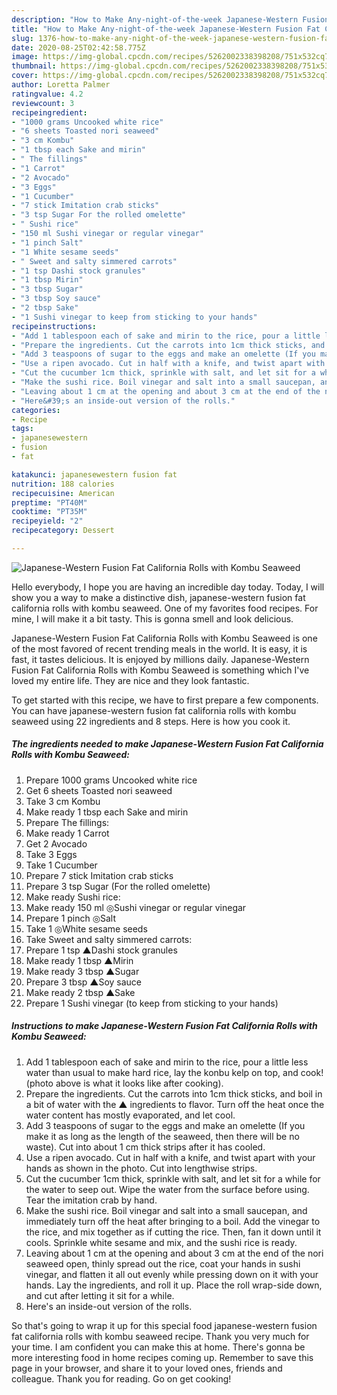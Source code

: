 ```yaml
---
description: "How to Make Any-night-of-the-week Japanese-Western Fusion Fat California Rolls with Kombu Seaweed"
title: "How to Make Any-night-of-the-week Japanese-Western Fusion Fat California Rolls with Kombu Seaweed"
slug: 1376-how-to-make-any-night-of-the-week-japanese-western-fusion-fat-california-rolls-with-kombu-seaweed
date: 2020-08-25T02:42:58.775Z
image: https://img-global.cpcdn.com/recipes/5262002338398208/751x532cq70/japanese-western-fusion-fat-california-rolls-with-kombu-seaweed-recipe-main-photo.jpg
thumbnail: https://img-global.cpcdn.com/recipes/5262002338398208/751x532cq70/japanese-western-fusion-fat-california-rolls-with-kombu-seaweed-recipe-main-photo.jpg
cover: https://img-global.cpcdn.com/recipes/5262002338398208/751x532cq70/japanese-western-fusion-fat-california-rolls-with-kombu-seaweed-recipe-main-photo.jpg
author: Loretta Palmer
ratingvalue: 4.2
reviewcount: 3
recipeingredient:
- "1000 grams Uncooked white rice"
- "6 sheets Toasted nori seaweed"
- "3 cm Kombu"
- "1 tbsp each Sake and mirin"
- " The fillings"
- "1 Carrot"
- "2 Avocado"
- "3 Eggs"
- "1 Cucumber"
- "7 stick Imitation crab sticks"
- "3 tsp Sugar For the rolled omelette"
- " Sushi rice"
- "150 ml Sushi vinegar or regular vinegar"
- "1 pinch Salt"
- "1 White sesame seeds"
- " Sweet and salty simmered carrots"
- "1 tsp Dashi stock granules"
- "1 tbsp Mirin"
- "3 tbsp Sugar"
- "3 tbsp Soy sauce"
- "2 tbsp Sake"
- "1 Sushi vinegar to keep from sticking to your hands"
recipeinstructions:
- "Add 1 tablespoon each of sake and mirin to the rice, pour a little less water than usual to make hard rice, lay the konbu kelp on top, and cook! (photo above is what it looks like after cooking)."
- "Prepare the ingredients. Cut the carrots into 1cm thick sticks, and boil in a bit of water with the ▲ ingredients to flavor. Turn off the heat once the water content has mostly evaporated, and let cool."
- "Add 3 teaspoons of sugar to the eggs and make an omelette (If you make it as long as the length of the seaweed, then there will be no waste). Cut into about 1 cm thick strips after it has cooled."
- "Use a ripen avocado. Cut in half with a knife, and twist apart with your hands as shown in the photo. Cut into lengthwise strips."
- "Cut the cucumber 1cm thick, sprinkle with salt, and let sit for a while for the water to seep out. Wipe the water from the surface before using. Tear the imitation crab by hand."
- "Make the sushi rice. Boil vinegar and salt into a small saucepan, and immediately turn off the heat after bringing to a boil. Add the vinegar to the rice, and mix together as if cutting the rice. Then, fan it down until it cools. Sprinkle white sesame and mix, and the sushi rice is ready."
- "Leaving about 1 cm at the opening and about 3 cm at the end of the nori seaweed open, thinly spread out the rice, coat your hands in sushi vinegar, and flatten it all out evenly while pressing down on it with your hands. Lay the ingredients, and roll it up. Place the roll wrap-side down, and cut after letting it sit for a while."
- "Here&#39;s an inside-out version of the rolls."
categories:
- Recipe
tags:
- japanesewestern
- fusion
- fat

katakunci: japanesewestern fusion fat 
nutrition: 188 calories
recipecuisine: American
preptime: "PT40M"
cooktime: "PT35M"
recipeyield: "2"
recipecategory: Dessert

---
```



![Japanese-Western Fusion Fat California Rolls with Kombu Seaweed](https://img-global.cpcdn.com/recipes/5262002338398208/751x532cq70/japanese-western-fusion-fat-california-rolls-with-kombu-seaweed-recipe-main-photo.jpg)

Hello everybody, I hope you are having an incredible day today. Today, I will show you a way to make a distinctive dish, japanese-western fusion fat california rolls with kombu seaweed. One of my favorites food recipes. For mine, I will make it a bit tasty. This is gonna smell and look delicious.



Japanese-Western Fusion Fat California Rolls with Kombu Seaweed is one of the most favored of recent trending meals in the world. It is easy, it is fast, it tastes delicious. It is enjoyed by millions daily. Japanese-Western Fusion Fat California Rolls with Kombu Seaweed is something which I've loved my entire life. They are nice and they look fantastic.


To get started with this recipe, we have to first prepare a few components. You can have japanese-western fusion fat california rolls with kombu seaweed using 22 ingredients and 8 steps. Here is how you cook it.

<!--inarticleads1-->

##### The ingredients needed to make Japanese-Western Fusion Fat California Rolls with Kombu Seaweed:

1. Prepare 1000 grams Uncooked white rice
1. Get 6 sheets Toasted nori seaweed
1. Take 3 cm Kombu
1. Make ready 1 tbsp each Sake and mirin
1. Prepare  The fillings:
1. Make ready 1 Carrot
1. Get 2 Avocado
1. Take 3 Eggs
1. Take 1 Cucumber
1. Prepare 7 stick Imitation crab sticks
1. Prepare 3 tsp Sugar (For the rolled omelette)
1. Make ready  Sushi rice:
1. Make ready 150 ml ◎Sushi vinegar or regular vinegar
1. Prepare 1 pinch ◎Salt
1. Take 1 ◎White sesame seeds
1. Take  Sweet and salty simmered carrots:
1. Prepare 1 tsp ▲Dashi stock granules
1. Make ready 1 tbsp ▲Mirin
1. Make ready 3 tbsp ▲Sugar
1. Prepare 3 tbsp ▲Soy sauce
1. Make ready 2 tbsp ▲Sake
1. Prepare 1 Sushi vinegar (to keep from sticking to your hands)




<!--inarticleads2-->

##### Instructions to make Japanese-Western Fusion Fat California Rolls with Kombu Seaweed:

1. Add 1 tablespoon each of sake and mirin to the rice, pour a little less water than usual to make hard rice, lay the konbu kelp on top, and cook! (photo above is what it looks like after cooking).
1. Prepare the ingredients. Cut the carrots into 1cm thick sticks, and boil in a bit of water with the ▲ ingredients to flavor. Turn off the heat once the water content has mostly evaporated, and let cool.
1. Add 3 teaspoons of sugar to the eggs and make an omelette (If you make it as long as the length of the seaweed, then there will be no waste). Cut into about 1 cm thick strips after it has cooled.
1. Use a ripen avocado. Cut in half with a knife, and twist apart with your hands as shown in the photo. Cut into lengthwise strips.
1. Cut the cucumber 1cm thick, sprinkle with salt, and let sit for a while for the water to seep out. Wipe the water from the surface before using. Tear the imitation crab by hand.
1. Make the sushi rice. Boil vinegar and salt into a small saucepan, and immediately turn off the heat after bringing to a boil. Add the vinegar to the rice, and mix together as if cutting the rice. Then, fan it down until it cools. Sprinkle white sesame and mix, and the sushi rice is ready.
1. Leaving about 1 cm at the opening and about 3 cm at the end of the nori seaweed open, thinly spread out the rice, coat your hands in sushi vinegar, and flatten it all out evenly while pressing down on it with your hands. Lay the ingredients, and roll it up. Place the roll wrap-side down, and cut after letting it sit for a while.
1. Here&#39;s an inside-out version of the rolls.




So that's going to wrap it up for this special food japanese-western fusion fat california rolls with kombu seaweed recipe. Thank you very much for your time. I am confident you can make this at home. There's gonna be more interesting food in home recipes coming up. Remember to save this page in your browser, and share it to your loved ones, friends and colleague. Thank you for reading. Go on get cooking!
